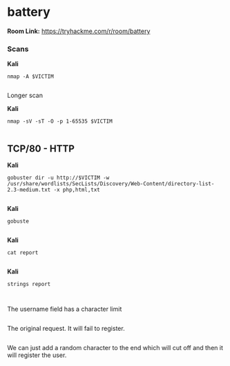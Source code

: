 # battery

**Room Link:** [https://tryhackme.com/r/room/battery ](https://tryhackme.com/r/room/battery)



### **Scans** <a href="#scans" id="scans"></a>

**Kali**

```
nmap -A $VICTIM
```

<figure><img src="../../.gitbook/assets/image (890).png" alt=""><figcaption></figcaption></figure>



Longer scan

**Kali**

```
nmap -sV -sT -O -p 1-65535 $VICTIM
```

<figure><img src="../../.gitbook/assets/image (891).png" alt=""><figcaption></figcaption></figure>

## **TCP/80 - HTTP**

**Kali**

```
gobuster dir -u http://$VICTIM -w /usr/share/wordlists/SecLists/Discovery/Web-Content/directory-list-2.3-medium.txt -x php,html,txt
```

<figure><img src="../../.gitbook/assets/image (892).png" alt=""><figcaption></figcaption></figure>

**Kali**

```
gobuste
```















<figure><img src="../../.gitbook/assets/image (893).png" alt=""><figcaption></figcaption></figure>

**Kali**

```
cat report 
```

<figure><img src="../../.gitbook/assets/image (894).png" alt=""><figcaption></figcaption></figure>

**Kali**

```
strings report 
```

<figure><img src="../../.gitbook/assets/image (895).png" alt=""><figcaption></figcaption></figure>

<figure><img src="../../.gitbook/assets/image (896).png" alt=""><figcaption></figcaption></figure>



The username field has a character limit

<figure><img src="../../.gitbook/assets/image (897).png" alt=""><figcaption></figcaption></figure>

The original request. It will fail to register.

<figure><img src="../../.gitbook/assets/image (900).png" alt=""><figcaption></figcaption></figure>

We can just add a random character to the end which will cut off and then it will register the user.

<figure><img src="../../.gitbook/assets/image (901).png" alt=""><figcaption></figcaption></figure>



<figure><img src="../../.gitbook/assets/image (902).png" alt=""><figcaption></figcaption></figure>



<figure><img src="../../.gitbook/assets/image (903).png" alt=""><figcaption></figcaption></figure>











